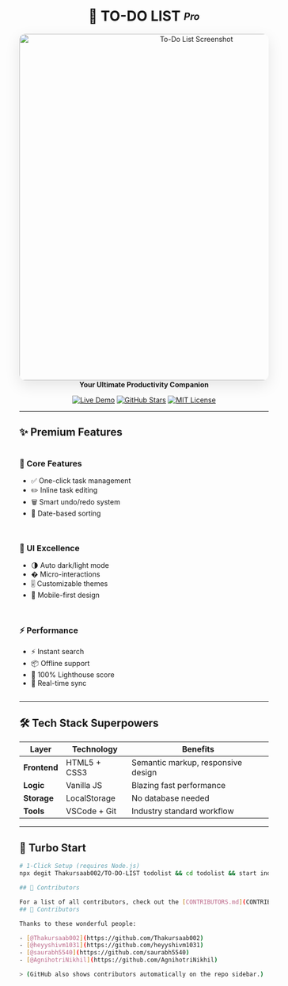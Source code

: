 <h1 align="center">📝 TO-DO LIST <sub><sup><em>Pro</em></sup></sub></h1>

<p align="center">
  <img src="To_Do_List.webp" alt="To-Do List Screenshot" width="700" style="border-radius: 12px; box-shadow: 0 10px 30px rgba(0,0,0,0.1)"/>
  <br/>
  <b>Your Ultimate Productivity Companion</b>  
</p>

<div align="center">
  
[![Live Demo](https://img.shields.io/badge/🚀_Live_Demo-FF5722?style=for-the-badge&logo=vercel)](https://your-demo-link.com)
[![GitHub Stars](https://img.shields.io/github/stars/Thakursaab002/TO-DO-LIST?style=for-the-badge&logo=github)](https://github.com/Thakursaab002/TO-DO-LIST/stargazers)
[![MIT License](https://img.shields.io/badge/license-MIT-blue?style=for-the-badge)](LICENSE)

</div>

---

## ✨ Premium Features

<div style="display: grid; grid-template-columns: repeat(auto-fit, minmax(250px, 1fr)); gap: 15px;">

<div>

### 🎯 Core Features  
- ✅ One-click task management  
- ✏️ Inline task editing  
- 🗑️ Smart undo/redo system  
- 📅 Date-based sorting  

</div>

<div>

### 🎨 UI Excellence  
- 🌗 Auto dark/light mode  
- � Micro-interactions  
- 🎚️ Customizable themes  
- 📱 Mobile-first design  

</div>

<div>

### ⚡ Performance  
- ⚡ Instant search  
- 📦 Offline support  
- 🚀 100% Lighthouse score  
- 🔄 Real-time sync  

</div>

</div>

---

## 🛠️ Tech Stack Superpowers

| Layer       | Technology | Benefits |
|-------------|------------|----------|
| **Frontend** | HTML5 + CSS3 | Semantic markup, responsive design |
| **Logic**    | Vanilla JS | Blazing fast performance |
| **Storage**  | LocalStorage | No database needed |
| **Tools**    | VSCode + Git | Industry standard workflow |

---

## 🚀 Turbo Start

```bash
# 1-Click Setup (requires Node.js)
npx degit Thakursaab002/TO-DO-LIST todolist && cd todolist && start index.html

## 🚀 Contributors

For a list of all contributors, check out the [CONTRIBUTORS.md](CONTRIBUTORS.md) file.
## 🚀 Contributors

Thanks to these wonderful people:

- [@Thakursaab002](https://github.com/Thakursaab002)
- [@heyyshivm1031](https://github.com/heyyshivm1031)
- [@saurabh5540](https://github.com/saurabh5540)
- [@AgnihotriNikhil](https://github.com/AgnihotriNikhil)

> (GitHub also shows contributors automatically on the repo sidebar.)
